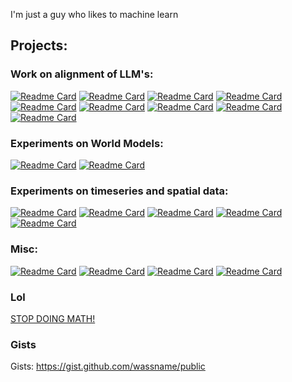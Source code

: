 I'm just a guy who likes to machine learn

<!-- [![Anurag's GitHub stats-Light](https://github-readme-stats.vercel.app/api?username=wassname&show_icons=true&theme=default#gh-light-mode-only)](https://github.com/anuraghazra/github-readme-stats#gh-light-mode-only) -->

## Projects:

### Work on alignment of LLM's:
 [![Readme Card](https://github-readme-stats.vercel.app/api/pin/?username=wassname&repo=open_pref_eval&show_owner=true&description_lines_count=2)](https://github.com/wassname/open_pref_eval)
 [![Readme Card](https://github-readme-stats.vercel.app/api/pin/?username=wassname&repo=repr-preference-optimization)](https://github.com/wassname/repr-preference-optimization)
 [![Readme Card](https://github-readme-stats.vercel.app/api/pin/?username=wassname&repo=lie_elicitation_prompts&show_owner=true&description_lines_count=2)](https://github.com/wassname/lie_elicitation_prompts)
 [![Readme Card](https://github-readme-stats.vercel.app/api/pin/?username=wassname&repo=prob_jsonformer&show_owner=true&description_lines_count=2)](https://github.com/wassname/prob_jsonformer)
 [![Readme Card](https://github-readme-stats.vercel.app/api/pin/?username=wassname&repo=awesome-interpretability&show_owner=true&description_lines_count=2)](https://github.com/wassname/awesome-interpretability)
 [![Readme Card](https://github-readme-stats.vercel.app/api/pin/?username=wassname&repo=LoRA_are_lie_detectors&show_owner=true&description_lines_count=2)](https://github.com/wassname/LoRA_are_lie_detectors)
 [![Readme Card](https://github-readme-stats.vercel.app/api/pin/?username=wassname&repo=adapters_can_monitor_lies&show_owner=true&description_lines_count=2)](https://github.com/wassname/adapters_can_monitor_lies)
 [![Readme Card](https://github-readme-stats.vercel.app/api/pin/?username=wassname&repo=quiet-star&show_owner=true&description_lines_count=2)](https://github.com/wassname/quiet-star)
 [![Readme Card](https://github-readme-stats.vercel.app/api/pin/?username=wassname&repo=detect_bs_text&show_owner=true&description_lines_count=2)](https://github.com/wassname/detect_bs_text)
 <!-- [![Readme Card](https://github-readme-stats.vercel.app/api/pin/?username=wassname&repo=discovering_latent_knowledge&show_owner=true&description_lines_count=3)](https://github.com/wassname/discovering_latent_knowledge) -->

### Experiments on World Models:

 [![Readme Card](https://github-readme-stats.vercel.app/api/pin/?username=wassname&repo=iris_bigvae&show_owner=true&description_lines_count=3)](https://github.com/wassname/iris_bigvae)
 [![Readme Card](https://github-readme-stats.vercel.app/api/pin/?username=wassname&repo=world-models-sonic-pytorch&show_owner=true&description_lines_count=3)](https://github.com/wassname/world-models-sonic-pytorch)

### Experiments on timeseries and spatial data:
 [![Readme Card](https://github-readme-stats.vercel.app/api/pin/?username=wassname&repo=attentive-neural-processes&show_owner=true&description_lines_count=3)](https://github.com/wassname/attentive-neural-processes)
 [![Readme Card](https://github-readme-stats.vercel.app/api/pin/?username=wassname&repo=seq2seq-time&show_owner=true&description_lines_count=3)](https://github.com/wassname/seq2seq-time)
 [![Readme Card](https://github-readme-stats.vercel.app/api/pin/?username=3springs&repo=np_vs_kriging&show_owner=true&description_lines_count=3)](https://github.com/3springs/np_vs_kriging)
 [![Readme Card](https://github-readme-stats.vercel.app/api/pin/?username=wassname&repo=rl-portfolio-management&show_owner=true&description_lines_count=3)](https://github.com/wassname/rl-portfolio-management)
 [![Readme Card](https://github-readme-stats.vercel.app/api/pin/?username=wassname&repo=satellite_leak_detection&show_owner=true&description_lines_count=3)](https://github.com/wassname/satellite_leak_detection)

### Misc:
 [![Readme Card](https://github-readme-stats.vercel.app/api/pin/?username=wassname&repo=word_level_diff_writing_assistant&show_owner=true&description_lines_count=3)](https://github.com/wassname/word_level_diff_writing_assistant)
 [![Readme Card](https://github-readme-stats.vercel.app/api/pin/?username=wassname&repo=side-by-side&show_owner=true&description_lines_count=3)](https://github.com/wassname/side-by-side)
 [![Readme Card](https://github-readme-stats.vercel.app/api/pin/?username=wassname&repo=rl_2d_walker.js&show_owner=true&description_lines_count=3)](https://github.com/wassname/rl_2d_walker.js)
 [![Readme Card](https://github-readme-stats.vercel.app/api/pin/?username=wassname&repo=viz_torch_optim&show_owner=true&description_lines_count=3)](https://github.com/wassname/viz_torch_optim)
 <!-- [![Readme Card](https://github-readme-stats.vercel.app/api/pin/?username=wassname&repo=sec-web-scraper-13f&show_owner=true&description_lines_count=3)](https://github.com/wassname/sec-web-scraper-13f) -->
 <!-- [![Readme Card](https://github-readme-stats.vercel.app/api/pin/?username=wassname&repo=keywordshitter2&show_owner=true&description_lines_count=3)](https://github.com/wassname/keywordshitter2) -->
 <!-- [![Readme Card](https://github-readme-stats.vercel.app/api/pin/?username=wassname&repo=compare_github_repos&show_owner=true&description_lines_count=3)](https://github.com/wassname/compare_github_repos) -->

### Lol

[STOP DOING MATH!](https://gist.github.com/wassname/b2fb9087f2d954261524f9e0d5d50ff8)

### Gists

Gists: https://gist.github.com/wassname/public
